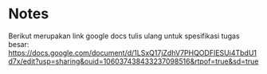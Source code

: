 # Notes
Berikut merupakan link google docs tulis ulang untuk spesifikasi tugas besar: 
https://docs.google.com/document/d/1LSxQ17jZdhV7PHQODFIESUi4TbdU1d7x/edit?usp=sharing&ouid=106037438433237098516&rtpof=true&sd=true
